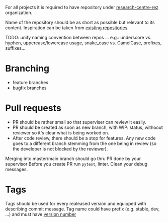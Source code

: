 For all projects it is required to have repository under [research-centre-rez](https://github.com/research-centre-rez) organization. 

Name of the repository should be as short as possible but relevant to its content. Inspiration can be taken from [existing repositories](https://github.com/orgs/research-centre-rez/repositories).

TODO: unify naming convention between repos ... e.g.: underscore vs. hyphen, uppercase/lowercase usage, snake_case vs. CamelCase, prefixes, suffixes...

# Branching
- feature branches
- bugfix branches

# Pull requests

- PR should be rather small so that superviser can review it easily.
- PR should be created as soon as new branch, with WIP: status, withoout reviewer so it's clear what is being worked on.
- After code review, there should be a stop for features. Any new code goes to a different branch stemming from the one being in review (so the developer is not blocked by the reviewer).

Merging into master/main branch should go thru PR done by your supervisor
Before you create PR run `pytest`, linter. Clean your debug messages.

# Tags
Tags should be used for every realeased version and equipped with describing commit message.
Tag name could have prefix (e.g. stable, dev, ...) and must have [version number](https://semver.org)
